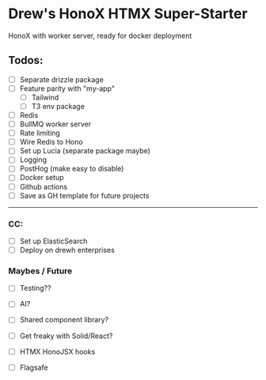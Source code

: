 # Drew's HonoX HTMX Super-Starter

HonoX with worker server, ready for docker deployment

## Todos:
- [ ] Separate drizzle package
- [ ] Feature parity with "my-app"
    - [ ] Tailwind
    - [ ] T3 env package
- [ ] Redis
- [ ] BullMQ worker server
- [ ] Rate limiting
- [ ] Wire Redis to Hono
- [ ] Set up Lucia (separate package maybe)
- [ ] Logging
- [ ] PostHog (make easy to disable)
- [ ] Docker setup
- [ ] Github actions
- [ ] Save as GH template for future projects

---

### CC:
- [ ] Set up ElasticSearch
- [ ] Deploy on drewh enterprises

### Maybes / Future
- [ ] Testing??
- [ ] AI?
- [ ] Shared component library?
- [ ] Get freaky with Solid/React?
- [ ] HTMX HonoJSX hooks
- [ ] Flagsafe

